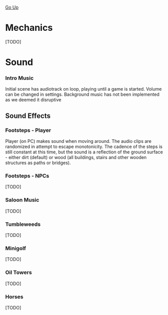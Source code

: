 [Go Up](../README.md)

# Mechanics
[TODO]

# Sound

### Intro Music
Initial scene has audiotrack on loop, playing until a game is started. Volume can be changed in settings. Background music has not been implemented as we deemed it disruptive

## Sound Effects
### Footsteps - Player
 Player (on PC) makes sound when moving around. The audio clips are randomized in attempt to escape monotonicity. The cadence of the steps is still constant at this time, but the sound is a reflection of the ground surface - either dirt (default) or wood (all buildings, stairs and other wooden structures as paths or bridges).

### Footsteps - NPCs
[TODO]
### Saloon Music
[TODO]
### Tumbleweeds
[TODO]

### Minigolf
[TODO]
### Oil Towers
[TODO]
### Horses
[TODO]